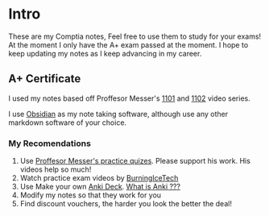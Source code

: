 # Intro
These are my Comptia notes, Feel free to use them to study for your exams!
At the moment I only have the A+ exam passed at the moment. I hope to keep updating my notes as I keep advancing in my career.
## A+ Certificate
I used my notes based off Proffesor Messer's [1101](https://www.youtube.com/watch?v=87t6P5ZHTP0&list=PLG49S3nxzAnnOmvg5UGVenB_qQgsh01uC) and [1102](https://www.youtube.com/watch?v=3MHDU4kFChU&list=PLG49S3nxzAnna96gzhJrzkii4hH_mgW4b) video series. 

I use [Obsidian](https://obsidian.md/) as my note taking software, although use any other markdown software of your choice.

### My Recomendations
1. Use [Proffesor Messer's practice quizes](https://www.professormesser.com/). Please support his work. His videos help so much!
2. Watch practice exam videos by [BurningIceTech](https://www.youtube.com/@BurningIceTech/featured)
3. Use Make your own [Anki Deck](https://apps.ankiweb.net/).  [What is Anki ???](https://youtube.com/shorts/NsIinCw20O4?si=5mX6UufUcsiipmGF)
4. Modify my notes so that they work for you
5. Find discount vouchers, the harder you look the better the deal!

